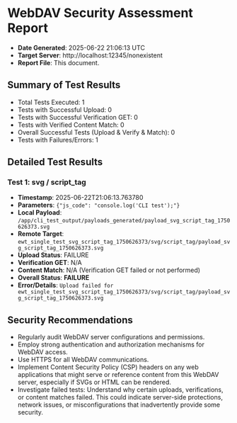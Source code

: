 # WebDAV Security Assessment Report
- **Date Generated**: 2025-06-22 21:06:13 UTC
- **Target Server**: http://localhost:12345/nonexistent
- **Report File**: This document.

## Summary of Test Results
- Total Tests Executed: 1
- Tests with Successful Upload: 0
- Tests with Successful Verification GET: 0
- Tests with Verified Content Match: 0
- Overall Successful Tests (Upload & Verify & Match): 0
- Tests with Failures/Errors: 1

## Detailed Test Results

### Test 1: svg / script_tag
- **Timestamp**: 2025-06-22T21:06:13.763780
- **Parameters**: `{"js_code": "console.log('CLI test');"}`
- **Local Payload**: `/app/cli_test_output/payloads_generated/payload_svg_script_tag_1750626373.svg`
- **Remote Target**: `ewt_single_test_svg_script_tag_1750626373/svg/script_tag/payload_svg_script_tag_1750626373.svg`
- **Upload Status**: FAILURE
- **Verification GET**: N/A
- **Content Match**: N/A (Verification GET failed or not performed)
- **Overall Status**: **FAILURE**
- **Error/Details**: `Upload failed for ewt_single_test_svg_script_tag_1750626373/svg/script_tag/payload_svg_script_tag_1750626373.svg`

## Security Recommendations
- Regularly audit WebDAV server configurations and permissions.
- Employ strong authentication and authorization mechanisms for WebDAV access.
- Use HTTPS for all WebDAV communications.
- Implement Content Security Policy (CSP) headers on any web applications that might serve or reference content from this WebDAV server, especially if SVGs or HTML can be rendered.
- Investigate failed tests: Understand why certain uploads, verifications, or content matches failed. This could indicate server-side protections, network issues, or misconfigurations that inadvertently provide some security.